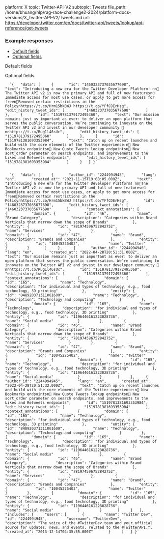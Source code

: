 platform: X
topic: Twitter-API-V2
subtopic: Tweets
file_path: /home/bhuang/nlp/rag-race-challenge2-2024/platform-docs-versions/X_Twitter-API-V2/Tweets.md
url: https://developer.twitter.com/en/docs/twitter-api/tweets/lookup/api-reference/get-tweets


### Example responses

* [Default fields](#tab0)
* [Optional fields](#tab1)

Default fields

Optional fields

      `{   "data": [     {       "id": "1460323737035677698",       "text": "Introducing a new era for the Twitter Developer Platform! nn📣The Twitter API v2 is now the primary API and full of new featuresn⏱Immediate access for most use cases, or apply to get more access for freen📖Removed certain restrictions in the Policynhttps://t.co/Hrm15bkBWJ https://t.co/YFfCDErHsg",       "edit_history_tweet_ids": [         "1460323737035677698"       ]     },     {       "id": "1519781379172495360",       "text": "Our mission remains just as important as ever: to deliver an open platform that serves the public conversation. We’re continuing to innovate on the Twitter API v2 and invest in our developer community 🧵nnhttps://t.co/Rug1l46sUc",       "edit_history_tweet_ids": [         "1519781379172495360"       ]     },     {       "id": "1519781381693353984",       "text": "Catch up on recent launches and build with the core elements of the Twitter experience:n🔖 New Bookmarks endpointsn💬 New Quote Tweets lookup endpointsn🔼 New sort_order parameter on search endpoints, and improvements to the Likes and Retweets endpoints",       "edit_history_tweet_ids": [         "1519781381693353984"       ]     }   ] }`
    

      `{   "data": [     {       "author_id": "2244994945",       "lang": "en",       "created_at": "2021-11-15T19:08:05.000Z",       "text": "Introducing a new era for the Twitter Developer Platform! nn📣The Twitter API v2 is now the primary API and full of new featuresn⏱Immediate access for most use cases, or apply to get more access for freen📖Removed certain restrictions in the Policynhttps://t.co/Hrm15bkBWJ https://t.co/YFfCDErHsg",       "id": "1460323737035677698",       "edit_history_tweet_ids": [         "1460323737035677698"       ],       "context_annotations": [         {           "domain": {             "id": "46",             "name": "Brand Category",             "description": "Categories within Brand Verticals that narrow down the scope of Brands"           },           "entity": {             "id": "781974596752842752",             "name": "Services"           }         },         {           "domain": {             "id": "47",             "name": "Brand",             "description": "Brands and Companies"           },           "entity": {             "id": "10045225402",             "name": "Twitter"           }         }       ]     },     {       "author_id": "2244994945",       "lang": "en",       "created_at": "2022-04-28T20:51:31.000Z",       "text": "Our mission remains just as important as ever: to deliver an open platform that serves the public conversation. We’re continuing to innovate on the Twitter API v2 and invest in our developer community 🧵nnhttps://t.co/Rug1l46sUc",       "id": "1519781379172495360",       "edit_history_tweet_ids": [         "1519781379172495360"       ],       "context_annotations": [         {           "domain": {             "id": "165",             "name": "Technology",             "description": "for individual and types of technology, e.g., food technology, 3D printing"           },           "entity": {             "id": "848920371311001600",             "name": "Technology",             "description": "Technology and computing"           }         },         {           "domain": {             "id": "165",             "name": "Technology",             "description": "for individual and types of technology, e.g., food technology, 3D printing"           },           "entity": {             "id": "1196446161223028736",             "name": "Social media"           }         },         {           "domain": {             "id": "46",             "name": "Brand Category",             "description": "Categories within Brand Verticals that narrow down the scope of Brands"           },           "entity": {             "id": "781974596752842752",             "name": "Services"           }         },         {           "domain": {             "id": "47",             "name": "Brand",             "description": "Brands and Companies"           },           "entity": {             "id": "10045225402",             "name": "Twitter"           }         },         {           "domain": {             "id": "165",             "name": "Technology",             "description": "for individual and types of technology, e.g., food technology, 3D printing"           },           "entity": {             "id": "1196446161223028736",             "name": "Social media"           }         }       ]     },     {       "author_id": "2244994945",       "lang": "en",       "created_at": "2022-04-28T20:51:32.000Z",       "text": "Catch up on recent launches and build with the core elements of the Twitter experience:n🔖 New Bookmarks endpointsn💬 New Quote Tweets lookup endpointsn🔼 New sort_order parameter on search endpoints, and improvements to the Likes and Retweets endpoints",       "id": "1519781381693353984",       "edit_history_tweet_ids": [         "1519781381693353984"       ],       "context_annotations": [         {           "domain": {             "id": "165",             "name": "Technology",             "description": "for individual and types of technology, e.g., food technology, 3D printing"           },           "entity": {             "id": "848920371311001600",             "name": "Technology",             "description": "Technology and computing"           }         },         {           "domain": {             "id": "165",             "name": "Technology",             "description": "for individual and types of technology, e.g., food technology, 3D printing"           },           "entity": {             "id": "1196446161223028736",             "name": "Social media"           }         },         {           "domain": {             "id": "46",             "name": "Brand Category",             "description": "Categories within Brand Verticals that narrow down the scope of Brands"           },           "entity": {             "id": "781974596752842752",             "name": "Services"           }         },         {           "domain": {             "id": "47",             "name": "Brand",             "description": "Brands and Companies"           },           "entity": {             "id": "10045225402",             "name": "Twitter"           }         },         {           "domain": {             "id": "165",             "name": "Technology",             "description": "for individual and types of technology, e.g., food technology, 3D printing"           },           "entity": {             "id": "1196446161223028736",             "name": "Social media"           }         }       ]     }   ],   "includes": {     "users": [       {         "name": "Twitter Dev",         "id": "2244994945",         "username": "TwitterDev",         "description": "The voice of the #TwitterDev team and your official source for updates, news, and events, related to the #TwitterAPI.",         "created_at": "2013-12-14T04:35:55.000Z"       }     ]   } }`